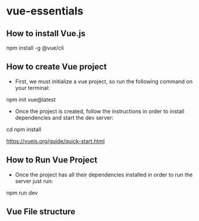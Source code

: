 # vue-essentials

## How to install Vue.js

npm install -g @vue/cli

## How to **create** Vue project

- First, we must initialize a vue project, so run the following command on your terminal:

npm init vue@latest

- Once the project is created, follow the instructions in order to install dependencies and start the dev server:

cd <your-project-name>
npm install

https://vuejs.org/guide/quick-start.html

## How to **Run** Vue Project

- Once the project has all their dependencies installed in order to run the server just run:

npm run dev

## Vue File structure

<script>
  ...Logic Goes here
</script>

<template>
  ...Structure defined in HTML code goes here  
</template>

<style scoped>
  ...Styles defined in CSS goes here
</style>
